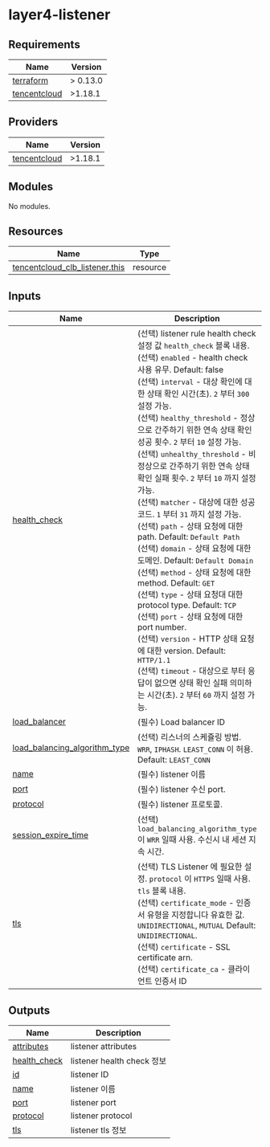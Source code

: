 # layer4-listener

<!-- BEGINNING OF PRE-COMMIT-TERRAFORM DOCS HOOK -->
## Requirements

| Name | Version |
|------|---------|
| <a name="requirement_terraform"></a> [terraform](#requirement\_terraform) | > 0.13.0 |
| <a name="requirement_tencentcloud"></a> [tencentcloud](#requirement\_tencentcloud) | >1.18.1 |

## Providers

| Name | Version |
|------|---------|
| <a name="provider_tencentcloud"></a> [tencentcloud](#provider\_tencentcloud) | >1.18.1 |

## Modules

No modules.

## Resources

| Name | Type |
|------|------|
| [tencentcloud_clb_listener.this](https://registry.terraform.io/providers/tencentcloudstack/tencentcloud/latest/docs/resources/clb_listener) | resource |

## Inputs

| Name | Description | Type | Default | Required |
|------|-------------|------|---------|:--------:|
| <a name="input_health_check"></a> [health\_check](#input\_health\_check) | (선택) listener rule health check 설정 값 `health_check` 블록 내용.<br>    (선택) `enabled` - health check 사용 유무. Default: false<br>    (선택) `interval` - 대상 확인에 대한 상태 확인 시간(초). `2` 부터 `300` 설정 가능.<br>    (선택) `healthy_threshold` - 정상으로 간주하기 위한 연속 상태 확인 성공 횟수. `2` 부터 `10` 설정 가능.<br>    (선택) `unhealthy_threshold` - 비정상으로 간주하기 위한 연속 상태 확인 실패 횟수. `2` 부터 `10` 까지 설정가능.<br>    (선택) `matcher` - 대상에 대한 성공 코드. `1` 부터 `31` 까지 설정 가능.<br>    (선택) `path` - 상태 요청에 대한 path. Default: `Default Path`<br>    (선택) `domain` - 상태 요청에 대한 도메인. Default: `Default Domain`<br>    (선택) `method` - 상태 요청에 대한 method. Default: `GET`<br>    (선택) `type` - 상태 요청대 대한 protocol type. Default: `TCP`<br>    (선택) `port` - 상태 요청에 대한 port number.<br>    (선택) `version` - HTTP 상태 요청에 대한 version. Default: `HTTP/1.1`<br>    (선택) `timeout` - 대상으로 부터 응답이 없으면 상태 확인 실패 의미하는 시간(초). `2` 부터 `60` 까지 설정 가능. | <pre>object({<br>    enabled             = optional(bool, false)<br>    timeout             = optional(number, 2)<br>    interval            = optional(number, 5)<br>    healthy_threshold   = optional(number, 3)<br>    unhealthy_threshold = optional(number, 3)<br>    matcher             = optional(number, 2)<br>    path                = optional(string, "Default Path")<br>    domain              = optional(string, "Default Domain")<br>    method              = optional(string, "GET")<br>    type                = optional(string, "TCP")<br>    port                = optional(number)<br>    version             = optional(string, "HTTP/1.1")<br>  })</pre> | `{}` | no |
| <a name="input_load_balancer"></a> [load\_balancer](#input\_load\_balancer) | (필수) Load balancer ID | `string` | n/a | yes |
| <a name="input_load_balancing_algorithm_type"></a> [load\_balancing\_algorithm\_type](#input\_load\_balancing\_algorithm\_type) | (선택) 리스너의 스케쥴링 방법. `WRR`, `IPHASH`. `LEAST_CONN` 이 허용. Default: `LEAST_CONN` | `string` | `"LEAST_CONN"` | no |
| <a name="input_name"></a> [name](#input\_name) | (필수) listener 이름 | `string` | n/a | yes |
| <a name="input_port"></a> [port](#input\_port) | (필수) listener 수신 port. | `number` | n/a | yes |
| <a name="input_protocol"></a> [protocol](#input\_protocol) | (필수) listener 프로토콜. | `string` | n/a | yes |
| <a name="input_session_expire_time"></a> [session\_expire\_time](#input\_session\_expire\_time) | (선택) `load_balancing_algorithm_type` 이 `WRR` 일때 사용. 수신시 내 세션 지속 시간. | `number` | `null` | no |
| <a name="input_tls"></a> [tls](#input\_tls) | (선택) TLS Listener 에 필요한 설정. `protocol` 이 `HTTPS` 일때 사용. `tls` 블록 내용.<br>    (선택) `certificate_mode` - 인증서 유형을 지정합니다 유효한 값. `UNIDIRECTIONAL`, `MUTUAL` Default: `UNIDIRECTIONAL`.<br>    (선택) `certificate` - SSL certificate arn.<br>    (선택) `certificate_ca` - 클라이언트 인증서 ID | <pre>object({<br>    certificate_mode = optional(string, "UNIDIRECTIONAL")<br>    certificate      = optional(string)<br>    certificate_ca   = optional(string)<br>  })</pre> | `{}` | no |

## Outputs

| Name | Description |
|------|-------------|
| <a name="output_attributes"></a> [attributes](#output\_attributes) | listener attributes |
| <a name="output_health_check"></a> [health\_check](#output\_health\_check) | listener health check 정보 |
| <a name="output_id"></a> [id](#output\_id) | listener ID |
| <a name="output_name"></a> [name](#output\_name) | listener 이름 |
| <a name="output_port"></a> [port](#output\_port) | listener port |
| <a name="output_protocol"></a> [protocol](#output\_protocol) | listener protocol |
| <a name="output_tls"></a> [tls](#output\_tls) | listener tls 정보 |
<!-- END OF PRE-COMMIT-TERRAFORM DOCS HOOK -->
